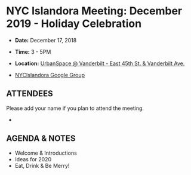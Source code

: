 # NYC Islandora Meeting: December 2019 - Holiday Celebration
* **Date:**  December 17, 2018
* **Time:** 3 - 5PM
* **Location:**  [UrbanSpace @ Vanderbilt - East 45th St. & Vanderbilt Ave.](https://www.urbanspacenyc.com/urbanspace-vanderbilt/)

* [NYCIslandora Google Group](https://groups.google.com/forum/#!forum/nycislandora)


## ATTENDEES
Please add your name if you plan to attend the meeting.

* 

## AGENDA & NOTES
* Welcome & Introductions
* Ideas for 2020
* Eat, Drink & Be Merry!
